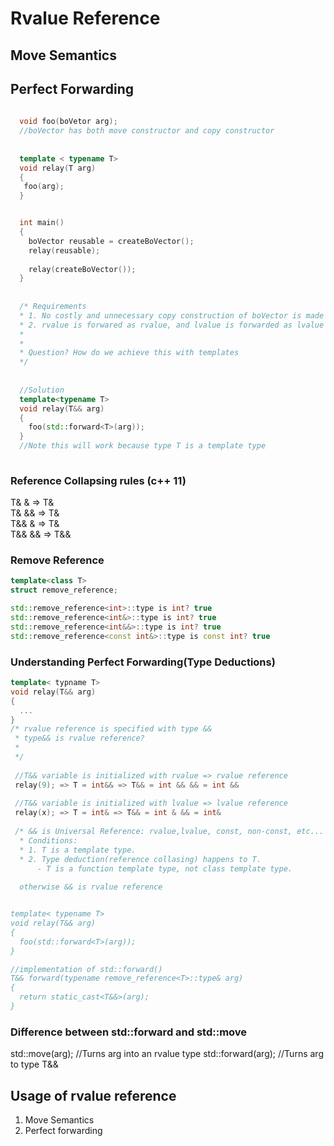 # Rvalue Reference

## Move Semantics


## Perfect Forwarding
```cpp
  
  void foo(boVetor arg);
  //boVector has both move constructor and copy constructor
  
  
  template < typename T>
  void relay(T arg)
  {
   foo(arg);
  }


  int main()
  {
    boVector reusable = createBoVector();
    relay(reusable);
    
    relay(createBoVector());
  }
  
  
  /* Requirements
  * 1. No costly and unnecessary copy construction of boVector is made
  * 2. rvalue is forwared as rvalue, and lvalue is forwarded as lvalue
  *
  *
  * Question? How do we achieve this with templates 
  */
  
  
  //Solution
  template<typename T>
  void relay(T&& arg)
  {
    foo(std::forward<T>(arg));
  }
  //Note this will work because type T is a template type
  
```
### Reference Collapsing rules (c++ 11)
T& &   => T& \
T& &&  => T&  \
T&& &  => T& \
T&& && => T&&

### Remove Reference
```cpp
template<class T> 
struct remove_reference;

std::remove_reference<int>::type is int? true
std::remove_reference<int&>::type is int? true
std::remove_reference<int&&>::type is int? true
std::remove_reference<const int&>::type is const int? true
```

### Understanding  Perfect Forwarding(Type Deductions)
```cpp
template< typname T>
void relay(T&& arg)
{
  ...
}
/* rvalue reference is specified with type &&
 * type&& is rvalue reference?
 *
 */
 
 //T&& variable is initialized with rvalue => rvalue reference
 relay(9); => T = int&& => T&& = int && && = int &&
 
 //T&& variable is initialized with lvalue => lvalue reference
 relay(x); => T = int& => T&& = int & && = int&
 
 /* && is Universal Reference: rvalue,lvalue, const, non-const, etc...
  * Conditions:
  * 1. T is a template type.
  * 2. Type deduction(reference collasing) happens to T.
      - T is a function template type, not class template type.
  
  otherwise && is rvalue reference


template< typename T>
void relay(T&& arg)
{
  foo(std::forward<T>(arg));
}

//implementation of std::forward()
T&& forward(typename remove_reference<T>::type& arg)
{
  return static_cast<T&&>(arg);
}
```

### Difference between std::forward and std::move
std::move<T>(arg); //Turns arg into an rvalue type
std::forward<T>(arg); //Turns arg to type T&&


## Usage of rvalue reference 
1. Move Semantics
2. Perfect forwarding 

